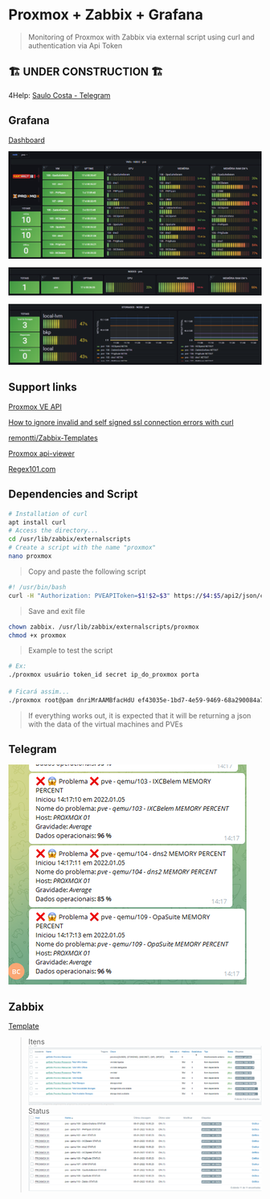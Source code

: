 # Proxmox + Zabbix + Grafana

> Monitoring of Proxmox with Zabbix via external script using curl and authentication via Api Token

## 🏗️ UNDER CONSTRUCTION 🏗️

4Help: [Saulo Costa - Telegram](https://t.me/saulos2costa)

## Grafana

[Dashboard](grafana-dashboard.json)

![print](./img/print-vm.png "Print")

![print](./img/print-node.png "Print")

![print](./img/print-storage.png "Print")

## Support links

[Proxmox VE API](https://pve.proxmox.com/wiki/Proxmox_VE_API#API_URL)

[How to ignore invalid and self signed ssl connection errors with curl](https://www.cyberciti.biz/faq/how-to-curl-ignore-ssl-certificate-warnings-command-option/)

[remontti/Zabbix-Templates](https://github.com/remontti/Zabbix-Templates/blob/main/Huawei/BGP/README.md)

[Proxmox api-viewer](https://pve.proxmox.com/pve-docs/api-viewer/)

[Regex101.com](https://regex101.com/)

## Dependencies and Script

```sh
# Installation of curl
apt install curl
# Access the directory...
cd /usr/lib/zabbix/externalscripts
# Create a script with the name "proxmox"
nano proxmox
```

> Copy and paste the following script

```sh
#! /usr/bin/bash
curl -H "Authorization: PVEAPIToken=$1!$2=$3" https://$4:$5/api2/json/cluster/resources/ -k --silent
```

> Save and exit file

```sh
chown zabbix. /usr/lib/zabbix/externalscripts/proxmox
chmod +x proxmox
```

> Example to test the script

```sh
# Ex:
./proxmox usuário token_id secret ip_do_proxmox porta

# Ficará assim...
./proxmox root@pam dnriMrAAMBfacHdU ef43035e-1bd7-4e59-9469-68a290084a7d 172.33.255.2 8006
```

> If everything works out, it is expected that it will be returning a json with the data of the virtual machines and PVEs

## Telegram

![alert](img/telegra_alert.png)

## Zabbix

[Template](PROXMOX%20-%20SHEL%20SCRIPT%20-%20CURL%20-%20ZBX%205%204.yaml)

> Itens
> ![zabbix](img/itens.png)
> Status
![zabbix](img/vm%20status.png)
